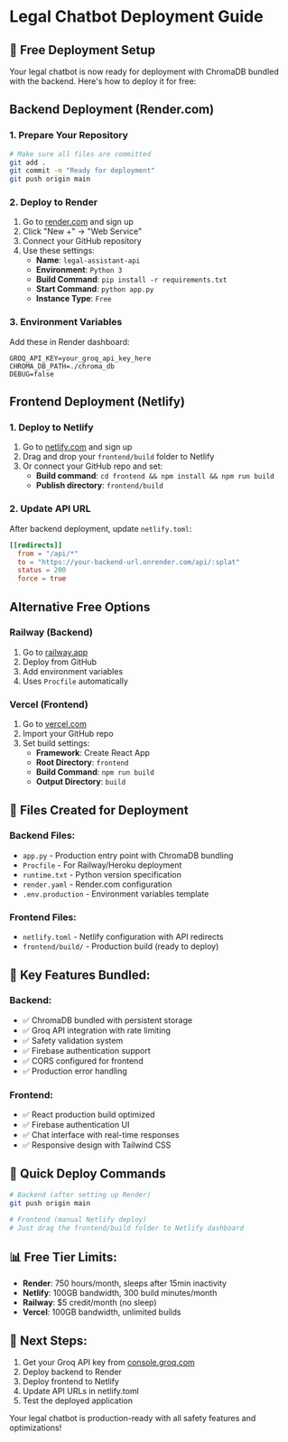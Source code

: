 # Legal Chatbot Deployment Guide

## 🚀 Free Deployment Setup

Your legal chatbot is now ready for deployment with ChromaDB bundled with the backend. Here's how to deploy it for free:

## Backend Deployment (Render.com)

### 1. Prepare Your Repository
```bash
# Make sure all files are committed
git add .
git commit -m "Ready for deployment"
git push origin main
```

### 2. Deploy to Render
1. Go to [render.com](https://render.com) and sign up
2. Click "New +" → "Web Service"
3. Connect your GitHub repository
4. Use these settings:
   - **Name**: `legal-assistant-api`
   - **Environment**: `Python 3`
   - **Build Command**: `pip install -r requirements.txt`
   - **Start Command**: `python app.py`
   - **Instance Type**: `Free`

### 3. Environment Variables
Add these in Render dashboard:
```
GROQ_API_KEY=your_groq_api_key_here
CHROMA_DB_PATH=./chroma_db
DEBUG=false
```

## Frontend Deployment (Netlify)

### 1. Deploy to Netlify
1. Go to [netlify.com](https://netlify.com) and sign up
2. Drag and drop your `frontend/build` folder to Netlify
3. Or connect your GitHub repo and set:
   - **Build command**: `cd frontend && npm install && npm run build`
   - **Publish directory**: `frontend/build`

### 2. Update API URL
After backend deployment, update `netlify.toml`:
```toml
[[redirects]]
  from = "/api/*"
  to = "https://your-backend-url.onrender.com/api/:splat"
  status = 200
  force = true
```

## Alternative Free Options

### Railway (Backend)
1. Go to [railway.app](https://railway.app)
2. Deploy from GitHub
3. Add environment variables
4. Uses `Procfile` automatically

### Vercel (Frontend)
1. Go to [vercel.com](https://vercel.com)
2. Import your GitHub repo
3. Set build settings:
   - **Framework**: Create React App
   - **Root Directory**: `frontend`
   - **Build Command**: `npm run build`
   - **Output Directory**: `build`

## 📁 Files Created for Deployment

### Backend Files:
- `app.py` - Production entry point with ChromaDB bundling
- `Procfile` - For Railway/Heroku deployment
- `runtime.txt` - Python version specification
- `render.yaml` - Render.com configuration
- `.env.production` - Environment variables template

### Frontend Files:
- `netlify.toml` - Netlify configuration with API redirects
- `frontend/build/` - Production build (ready to deploy)

## 🔧 Key Features Bundled:

### Backend:
- ✅ ChromaDB bundled with persistent storage
- ✅ Groq API integration with rate limiting
- ✅ Safety validation system
- ✅ Firebase authentication support
- ✅ CORS configured for frontend
- ✅ Production error handling

### Frontend:
- ✅ React production build optimized
- ✅ Firebase authentication UI
- ✅ Chat interface with real-time responses
- ✅ Responsive design with Tailwind CSS

## 🚀 Quick Deploy Commands

```bash
# Backend (after setting up Render)
git push origin main

# Frontend (manual Netlify deploy)
# Just drag the frontend/build folder to Netlify dashboard
```

## 📊 Free Tier Limits:
- **Render**: 750 hours/month, sleeps after 15min inactivity
- **Netlify**: 100GB bandwidth, 300 build minutes/month
- **Railway**: $5 credit/month (no sleep)
- **Vercel**: 100GB bandwidth, unlimited builds

## 🔑 Next Steps:
1. Get your Groq API key from [console.groq.com](https://console.groq.com)
2. Deploy backend to Render
3. Deploy frontend to Netlify
4. Update API URLs in netlify.toml
5. Test the deployed application

Your legal chatbot is production-ready with all safety features and optimizations!
